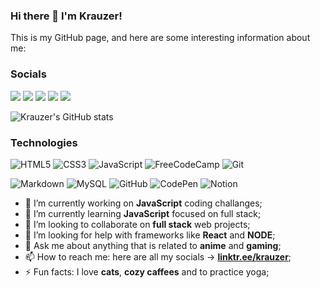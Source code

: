 ### Hi there 👋 I'm Krauzer!

This is my GitHub page, and here are some interesting information about me:

### Socials

[<img src="https://img.shields.io/badge/Instagram-%23E4405F.svg?style=for-the-badge&logo=Instagram&logoColor=white">](https://www.instagram.com/kraauzer/?hl=pt-br)
[<img src="https://img.shields.io/badge/linkedin-%230077B5.svg?style=for-the-badge&logo=linkedin&logoColor=white">](https://www.linkedin.com/in/pedro-krauzer-51103a101/)
[<img src="https://img.shields.io/badge/steam-%23000000.svg?style=for-the-badge&logo=steam&logoColor=white">](https://steamcommunity.com/profiles/76561198056369940)
[<img src="https://img.shields.io/badge/YouTube-%23FF0000.svg?style=for-the-badge&logo=YouTube&logoColor=white">](https://www.youtube.com/channel/UCfn9FO7CKhn6_Z1jw5NiF8A)
[<img src="https://img.shields.io/badge/linktree-1de9b6?style=for-the-badge&logo=linktree&logoColor=white">](https://linktr.ee/krauzer)

![Krauzer's GitHub stats](https://github-readme-stats.vercel.app/api?username=KrauzerPH94&show_icons=true&theme=dark)

### Technologies
![HTML5](https://img.shields.io/badge/html5-%23E34F26.svg?style=for-the-badge&logo=html5&logoColor=white)
![CSS3](https://img.shields.io/badge/css3-%231572B6.svg?style=for-the-badge&logo=css3&logoColor=white)
![JavaScript](https://img.shields.io/badge/javascript-%23323330.svg?style=for-the-badge&logo=javascript&logoColor=%23F7DF1E)
![FreeCodeCamp](https://img.shields.io/badge/Freecodecamp-%23123.svg?&style=for-the-badge&logo=freecodecamp&logoColor=green)
![Git](https://img.shields.io/badge/git-%23F05033.svg?style=for-the-badge&logo=git&logoColor=white)

![Markdown](https://img.shields.io/badge/markdown-%23000000.svg?style=for-the-badge&logo=markdown&logoColor=white)
![MySQL](https://img.shields.io/badge/mysql-%2300f.svg?style=for-the-badge&logo=mysql&logoColor=white)
![GitHub](https://img.shields.io/badge/github-%23121011.svg?style=for-the-badge&logo=github&logoColor=white)
![CodePen](https://img.shields.io/badge/CodePen-white?style=for-the-badge&logo=codepen&logoColor=black)
![Notion](https://img.shields.io/badge/Notion-%23000000.svg?style=for-the-badge&logo=notion&logoColor=white)

- 🔭 I’m currently working on **JavaScript** coding challanges;
- 🌱 I’m currently learning **JavaScript** focused on full stack;
- 👯 I’m looking to collaborate on **full stack** web projects;
- 🤔 I’m looking for help with frameworks like **React** and **NODE**;
- 💬 Ask me about anything that is related to **anime** and **gaming**;
- 📫 How to reach me: here are all my socials -> [**linktr.ee/krauzer**](https://linktr.ee/krauzer);
- ⚡ Fun facts: I love **cats**, **cozy caffees** and to practice yoga;
